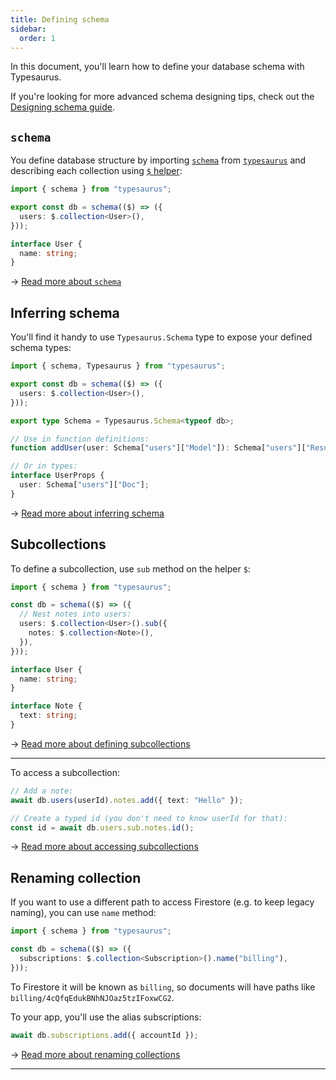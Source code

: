 ```yaml
---
title: Defining schema
sidebar:
  order: 1
---
```


In this document, you'll learn how to define your database schema with Typesaurus.

If you're looking for more advanced schema designing tips, check out the [Designing schema guide](/type-safety/designing/).

## `schema`

You define database structure by importing [`schema`](/api/schema) from [`typesaurus`] and describing each collection using [`$` helper](/api/schema#-helper):

```ts
import { schema } from "typesaurus";

export const db = schema(($) => ({
  users: $.collection<User>(),
}));

interface User {
  name: string;
}
```

→ [Read more about `schema`](/api/schema)

## Inferring schema

You'll find it handy to use `Typesaurus.Schema` type to expose your defined schema types:

```ts
import { schema, Typesaurus } from "typesaurus";

export const db = schema(($) => ({
  users: $.collection<User>(),
}));

export type Schema = Typesaurus.Schema<typeof db>;

// Use in function definitions:
function addUser(user: Schema["users"]["Model"]): Schema["users"]["Result"];

// Or in types:
interface UserProps {
  user: Schema["users"]["Doc"];
}
```

→ [Read more about inferring schema](/type-safety/inferring-schema/)

## Subcollections

To define a subcollection, use `sub` method on the helper `$`:

```ts
import { schema } from "typesaurus";

const db = schema(($) => ({
  // Nest notes into users:
  users: $.collection<User>().sub({
    notes: $.collection<Note>(),
  }),
}));

interface User {
  name: string;
}

interface Note {
  text: string;
}
```

→ [Read more about defining subcollections](/api/schema#collectionsub)

---

To access a subcollection:

```ts
// Add a note:
await db.users(userId).notes.add({ text: "Hello" });

// Create a typed id (you don't need to know userId for that):
const id = await db.users.sub.notes.id();
```

→ [Read more about accessing subcollections](/classes/collection/#sub)

## Renaming collection

If you want to use a different path to access Firestore (e.g. to keep legacy naming), you can use `name` method:

```ts
import { schema } from "typesaurus";

const db = schema(($) => ({
  subscriptions: $.collection<Subscription>().name("billing"),
}));
```

To Firestore it will be known as `billing`, so documents will have paths like `billing/4cQfqEdukBNhNJOaz5tzIFoxwCG2`.

To your app, you'll use the alias subscriptions:

```ts
await db.subscriptions.add({ accountId });
```

→ [Read more about renaming collections](/api/schema#collectionname)

---

[`typesaurus`]: https://www.npmjs.com/package/typesaurus
